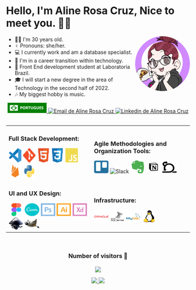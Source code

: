 # Hello, I'm Aline Rosa Cruz, Nice to meet you. 👋🏼
<div style="display: inline_block">
    <img align="right" alt="Aline-avatar" height="150" style="border-radius:180px;" src="img/eu_avatar.gif">
</div>

- 🙋‍♀️ I'm 30 years old.
- ♀️ Pronouns: she/her.
- 💻 I currently work and am a database specialist. 
- 🐛 I'm in a career transition within technology.
- 🌱 Front End development student at Laboratoria Brazil.
- 🎓 I will start a new degree in the area of ​​Technology in the second half of 2022.
- 🎶 My biggest hobby is music.

<div align="center">
      <a href="https://github.com/alinerc27/alinerc27/blob/main/README.md" target="_blank"><img height="28" src="img/portugues.png" alt="readme em portugues">      
      <a href="mailto:aline.rosa.cruz@gmail.com" target="_blank"><img src="https://img.shields.io/badge/Gmail-D14836?style=for-the-badge&logo=gmail&logoColor=white" alt="Email de Aline Rosa Cruz">
      <a href="https://www.linkedin.com/in/aline-rosa-cruz/" target="_blank"><img src="https://img.shields.io/badge/-LinkedIn-%230077B5?style=for-the-badge&logo=linkedin&logoColor=white" alt="Linkedin de Aline Rosa Cruz"></a>
</div>

<br>
<div align="center">

  <table>
    <tr>
      <td>
        <h3>Full Stack Development:</h3>
        <div style="display: inline_block">
          <img alt="VSCode" width="35" height="40" src="https://github.com/devicons/devicon/blob/master/icons/vscode/vscode-original.svg" />
          <img alt="Git" width="35" height="40" src="https://github.com/devicons/devicon/blob/master/icons/git/git-original.svg">
          <img alt="HTML5" width="35" height="40" src="https://github.com/devicons/devicon/blob/master/icons/html5/html5-original.svg">
          <img alt="CSS3" width="35" height="40" src="https://raw.githubusercontent.com/devicons/devicon/master/icons/css3/css3-original.svg">
          <img alt="ECMAScript/JavaScript" width="35" height="40" src="https://github.com/devicons/devicon/blob/master/icons/javascript/javascript-plain.svg">
          <img alt="Firebase" width="35" height="40" src="https://github.com/devicons/devicon/blob/master/icons/firebase/firebase-plain.svg" />
          <img alt="Python" width="35" height="40" src="https://github.com/devicons/devicon/blob/master/icons/python/python-original.svg" />
        </div>
      </td>
      <td>
        <h3>Agile Methodologies and Organization Tools:</h3>
        <div style="display: inline_block">
          <img alt="Trello" height="35" width="40" src="https://github.com/devicons/devicon/blob/master/icons/trello/trello-plain.svg">
          <img alt="Slack" height="35" width="40" src="https://cdn.jsdelivr.net/gh/devicons/devicon/icons/slack/slack-original.svg">
          <img alt="Evernote" height="35" width="40" src="img/evernote.svg">
          <img alt="Notion" height="35" width="40" src="img/notion.svg">
          <img alt="Scrum" height="35" width="40" src="img/scrum.svg">
        </div>
      </td>
    </tr>
    <tr>
      <td>
        <h3>UI and UX Design:</h3>
        <div style="display: inline_block">
          <img alt="Figma" height="35" width="40" src="https://github.com/devicons/devicon/blob/master/icons/figma/figma-original.svg">
          <img alt="Canva" height="35" width="40" src="https://github.com/devicons/devicon/blob/master/icons/canva/canva-original.svg">
          <img alt="Adobe Photoshop" height="35" width="40" src="https://github.com/devicons/devicon/blob/master/icons/photoshop/photoshop-line.svg">
          <img alt="Adobe Illustrator" height="35" width="40" src="https://raw.githubusercontent.com/devicons/devicon/2ae2a900d2f041da66e950e4d48052658d850630/icons/illustrator/illustrator-line.svg">
          <img alt="Adobe XD" height="35" width="40" src="https://github.com/devicons/devicon/blob/master/icons/xd/xd-line.svg">
          <img alt="inkscape" height="35" width="40" src="https://github.com/devicons/devicon/blob/master/icons/inkscape/inkscape-original.svg">
          <img alt="Gimp" height="35" width="40" src="https://github.com/devicons/devicon/blob/master/icons/gimp/gimp-original.svg">
        </div>
      </td>
      <td>
        <h3>Infrastructure:</h3>
        <div style="display: inline_block">
          <img alt="Oracle" height="35" width="40" src="https://github.com/devicons/devicon/blob/master/icons/oracle/oracle-original.svg">
          <img alt="SQL Server" height="35" width="40" src="https://github.com/devicons/devicon/blob/master/icons/microsoftsqlserver/microsoftsqlserver-plain-wordmark.svg">
          <img alt="MySQL" height="35" width="40" src="https://github.com/devicons/devicon/blob/master/icons/mysql/mysql-original-wordmark.svg">          
          <img alt="Linux" height="35" width="40" src="https://github.com/devicons/devicon/blob/master/icons/linux/linux-original.svg">
        </div>
      </td>
    </tr>
  </table>
<br>

### Number of visitors 🚀

<div>
     <p align="center"><img align="center" src="https://profile-counter.glitch.me/alinerc27/count.svg"/></p> 
</div>

<div align="center">
  <a href="https://github.com/alinerc27">
  <img height="180em" src="https://github-readme-stats.vercel.app/api?username=alinerc27&show_icons=true&theme=dark&include_all_commits=true&count_private=true"/>
  <img height="180em" src="https://github-readme-stats.vercel.app/api/top-langs/?username=alinerc27&layout=compact&langs_count=7&theme=dark"/>
</div>     


